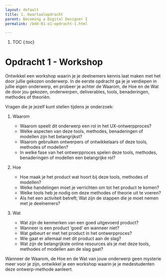 ```yaml
---
layout: default
title: 1. Kwartaalopdracht
parent: Becoming a Digital Designer I
permalink: /bdd-01-o1-opdracht-1.html

---
```


1. TOC
{:toc}

# Opdracht 1 - Workshop

Ontwikkel een workshop waarin je je deelnemers kennis laat maken met het door jullie gekozen onderwerp. In de eerste opdracht ga je je verdiepen in jullie eigen onderwerp, en probeer je achter de Waarom, de Hoe en de Wat de door jou gekozen, onderwerpen, deliverables, tools, benaderingen, methodes of theoriën.

Vragen die je jezelf kunt stellen tijdens je onderzoek:

1. Waarom
	- Waarom speelt dit onderwerp een rol in het  UX-ontwerpproces?
	- Welke aspecten van deze tools, methodes, benaderingen of modellen zijn het belangrijkst?
	- Waarom gebruiken ontwerpers of ontwikkelaars of deze tools, methodes of modellen?
	- In welke fase van het ontwerpproces spelen deze tools, methodes, benaderingen of modellen een belangrijke rol?

2. Hoe
	- Hoe maak je het product wat hoort bij deze tools, methodes of modellen?
	- Welke handelingen moet je verrichten om tot het product te komen?
	- Welke tools heb je nodig om deze methodes of theorie uit te voeren?
	- Als het een activiteit betreft; Wat zijn de stappen die je moet nemen met je deelnemers?

3. Wat
	- Wat zijn de kenmerken van een goed uitgevoerd product?
	- Wanneer is een product ‘goed’ en wanneer niet? 
	- Wat gebeurt er met het product in het ontwerpproces?
	- Wie gaat er allemaal met dit product aan de slag? 
	- Wat zijn de belangrijkste online resources als je met deze tools, methodes of modellen aan de slag gaat?

Wanneer de Waarom, de Hoe en de Wat van jouw onderwerp geen mysterie meer voor je zijn, ontwikkel je een workshop waarin je je medestudenten deze ontwerp-methode aanleert.